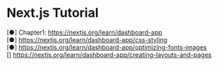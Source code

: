 # Next.js Tutorial
[●] Chapter1: https://nextjs.org/learn/dashboard-app  
[●] https://nextjs.org/learn/dashboard-app/css-styling  
[●] https://nextjs.org/learn/dashboard-app/optimizing-fonts-images  
[] https://nextjs.org/learn/dashboard-app/creating-layouts-and-pages  

